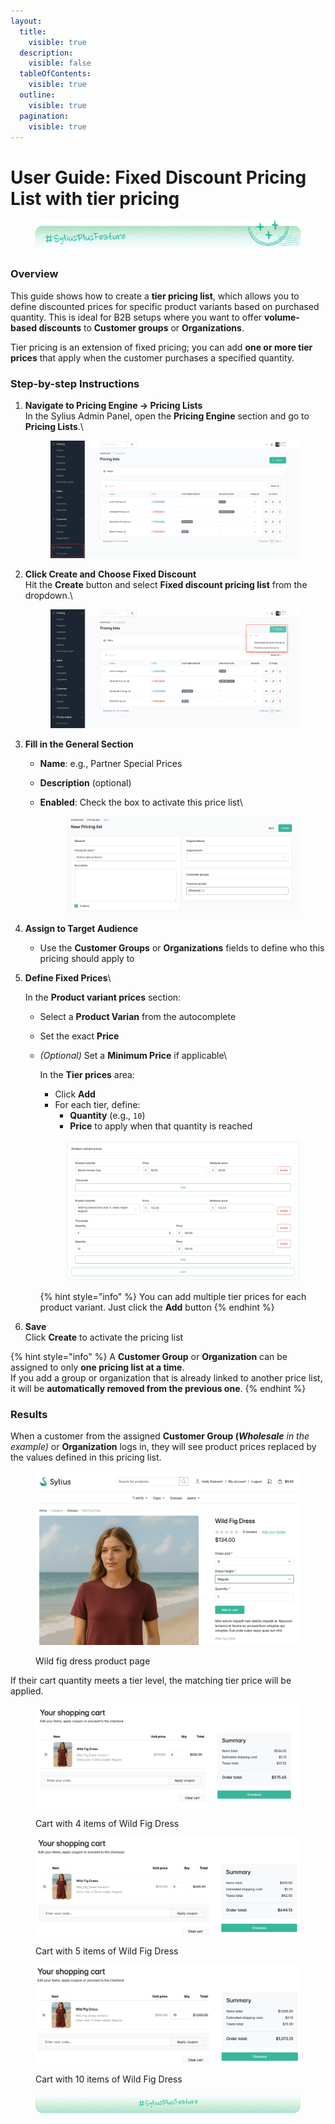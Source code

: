 ```yaml
---
layout:
  title:
    visible: true
  description:
    visible: false
  tableOfContents:
    visible: true
  outline:
    visible: true
  pagination:
    visible: true
---
```


# User Guide: Fixed Discount Pricing List with tier pricing

<figure><img src="../../../../.gitbook/assets/sylius-docs-plusfeature-start (1).png" alt=""><figcaption></figcaption></figure>

### Overview

This guide shows how to create a **tier pricing list**, which allows you to define discounted prices for specific product variants based on purchased quantity. This is ideal for B2B setups where you want to offer **volume-based discounts** to **Customer groups** or **Organizations**.

Tier pricing is an extension of fixed pricing; you can add **one or more tier prices** that apply when the customer purchases a specified quantity.

### Step-by-step Instructions

1.  **Navigate to Pricing Engine → Pricing Lists**\
    In the Sylius Admin Panel, open the **Pricing Engine** section and go to **Pricing Lists**.\


    <figure><img src="../../../../.gitbook/assets/Screenshot 2025-07-02 at 06.15.50 (1).png" alt=""><figcaption></figcaption></figure>
2.  **Click Create and** **Choose Fixed Discount**\
    Hit the **Create** button and select **Fixed discount pricing list** from the dropdown.\


    <figure><img src="../../../../.gitbook/assets/Screenshot 2025-07-02 at 06.18.56.png" alt=""><figcaption></figcaption></figure>
3. **Fill in the General Section**
   * **Name**: e.g., Partner Special Prices
   * **Description** (optional)
   *   **Enabled**: Check the box to activate this price list\


       <figure><img src="../../../../.gitbook/assets/Screenshot 2025-07-02 at 07.41.30.png" alt=""><figcaption></figcaption></figure>
4. **Assign to Target Audience**
   * Use the **Customer Groups** or **Organizations** fields to define who this pricing should apply to
5.  **Define Fixed Prices**\


    In the **Product variant prices** section:

    * Select a **Product Varian** from the autocomplete
    * Set the exact **Price**
    *   _(Optional)_ Set a **Minimum Price** if applicable\


        In the **Tier prices** area:

        * Click **Add**
        * For each tier, define:
          * **Quantity** (e.g., `10`)
          * **Price** to apply when that quantity is reached

        <figure><img src="../../../../.gitbook/assets/Screenshot 2025-07-02 at 08.15.24.png" alt=""><figcaption></figcaption></figure>

        {% hint style="info" %}
        You can add multiple tier prices for each product variant. Just click the **Add** button
        {% endhint %}
6. **Save**\
   Click **Create** to activate the pricing list

{% hint style="info" %}
A **Customer Group** or **Organization** can be assigned to only **one pricing list at a time**.\
If you add a group or organization that is already linked to another price list, it will be **automatically removed from the previous one**.
{% endhint %}

### Results

When a customer from the assigned **Customer Group (**_**Wholesale** in the example)_ or **Organization** logs in, they will see product prices replaced by the values defined in this pricing list.

<figure><img src="../../../../.gitbook/assets/Screenshot 2025-07-02 at 07.55.48.png" alt=""><figcaption><p>Wild fig dress product page</p></figcaption></figure>

If their cart quantity meets a tier level, the matching tier price will be applied.

<figure><img src="../../../../.gitbook/assets/Screenshot 2025-07-02 at 08.08.53.png" alt=""><figcaption><p>Cart with 4 items of Wild Fig Dress</p></figcaption></figure>

<figure><img src="../../../../.gitbook/assets/Screenshot 2025-07-02 at 08.09.04.png" alt=""><figcaption><p>Cart with 5 items of Wild Fig Dress</p></figcaption></figure>

<figure><img src="../../../../.gitbook/assets/Screenshot 2025-07-02 at 08.09.14.png" alt=""><figcaption><p>Cart with 10 items of Wild Fig Dress</p></figcaption></figure>

<figure><img src="../../../../.gitbook/assets/sylius-docs-plusfeature-end.png" alt=""><figcaption></figcaption></figure>
